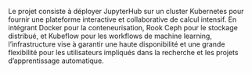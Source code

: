 Le projet consiste à déployer JupyterHub sur un cluster Kubernetes pour fournir une plateforme interactive et collaborative de calcul intensif. En intégrant Docker pour la conteneurisation, Rook Ceph pour le stockage distribué, et Kubeflow pour les workflows de machine learning, l’infrastructure vise à garantir une haute disponibilité et une grande flexibilité pour les utilisateurs impliqués dans la recherche et les projets d’apprentissage automatique.
